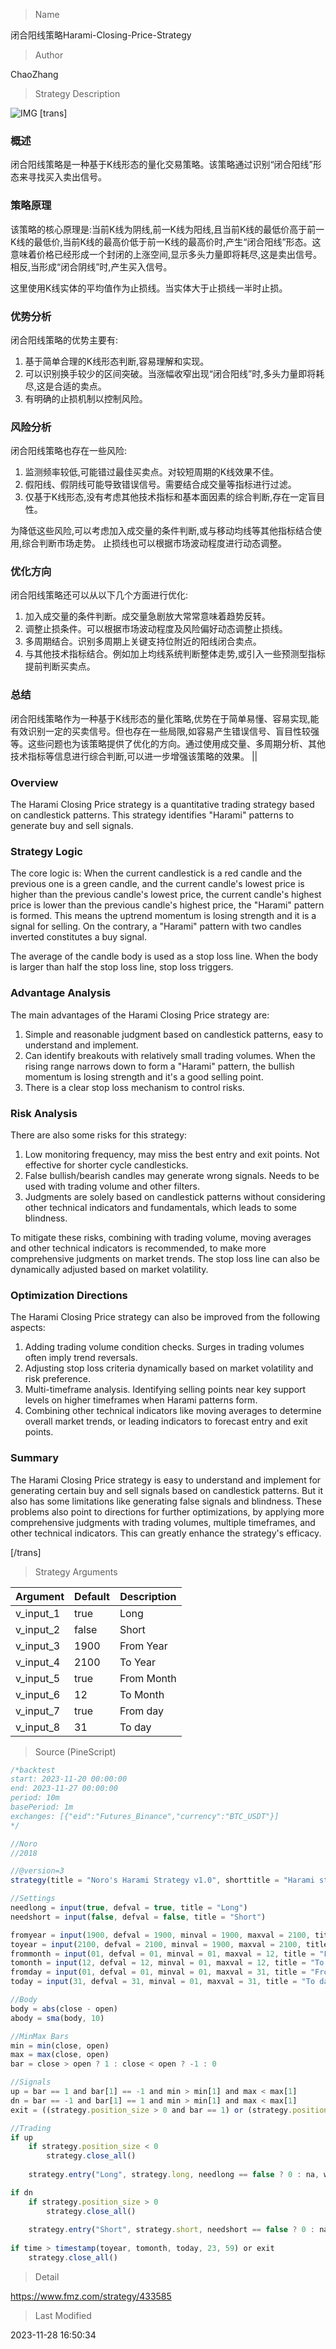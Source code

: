 
> Name

闭合阳线策略Harami-Closing-Price-Strategy

> Author

ChaoZhang

> Strategy Description

![IMG](https://www.fmz.com/upload/asset/8e2c835256eefbf33a.png)
[trans]

### 概述

闭合阳线策略是一种基于K线形态的量化交易策略。该策略通过识别“闭合阳线”形态来寻找买入卖出信号。

### 策略原理  

该策略的核心原理是:当前K线为阴线,前一K线为阳线,且当前K线的最低价高于前一K线的最低价,当前K线的最高价低于前一K线的最高价时,产生“闭合阳线”形态。这意味着价格已经形成一个封闭的上涨空间,显示多头力量即将耗尽,这是卖出信号。相反,当形成“闭合阴线”时,产生买入信号。

这里使用K线实体的平均值作为止损线。当实体大于止损线一半时止损。

### 优势分析

闭合阳线策略的优势主要有:

1. 基于简单合理的K线形态判断,容易理解和实现。
2. 可以识别换手较少的区间突破。当涨幅收窄出现“闭合阳线”时,多头力量即将耗尽,这是合适的卖点。
3. 有明确的止损机制以控制风险。

### 风险分析  

闭合阳线策略也存在一些风险:  

1. 监测频率较低,可能错过最佳买卖点。对较短周期的K线效果不佳。
2. 假阳线、假阴线可能导致错误信号。需要结合成交量等指标进行过滤。  
3. 仅基于K线形态,没有考虑其他技术指标和基本面因素的综合判断,存在一定盲目性。

为降低这些风险,可以考虑加入成交量的条件判断,或与移动均线等其他指标结合使用,综合判断市场走势。 止损线也可以根据市场波动程度进行动态调整。

### 优化方向  

闭合阳线策略还可以从以下几个方面进行优化:

1. 加入成交量的条件判断。成交量急剧放大常常意味着趋势反转。
2. 调整止损条件。可以根据市场波动程度及风险偏好动态调整止损线。
3. 多周期结合。识别多周期上关键支持位附近的阳线闭合卖点。
4. 与其他技术指标结合。例如加上均线系统判断整体走势,或引入一些预测型指标提前判断买卖点。

### 总结  

闭合阳线策略作为一种基于K线形态的量化策略,优势在于简单易懂、容易实现,能有效识别一定的买卖信号。但也存在一些局限,如容易产生错误信号、盲目性较强等。这些问题也为该策略提供了优化的方向。通过使用成交量、多周期分析、其他技术指标等信息进行综合判断,可以进一步增强该策略的效果。
||

### Overview

The Harami Closing Price strategy is a quantitative trading strategy based on candlestick patterns. This strategy identifies "Harami" patterns to generate buy and sell signals.  

### Strategy Logic

The core logic is: When the current candlestick is a red candle and the previous one is a green candle, and the current candle's lowest price is higher than the previous candle's lowest price, the current candle's highest price is lower than the previous candle's highest price, the "Harami" pattern is formed. This means the uptrend momentum is losing strength and it is a signal for selling. On the contrary, a "Harami" pattern with two candles inverted constitutes a buy signal.

The average of the candle body is used as a stop loss line. When the body is larger than half the stop loss line, stop loss triggers.

### Advantage Analysis  

The main advantages of the Harami Closing Price strategy are:

1. Simple and reasonable judgment based on candlestick patterns, easy to understand and implement.  
2. Can identify breakouts with relatively small trading volumes. When the rising range narrows down to form a "Harami" pattern, the bullish momentum is losing strength and it's a good selling point.
3. There is a clear stop loss mechanism to control risks.

### Risk Analysis   

There are also some risks for this strategy:

1. Low monitoring frequency, may miss the best entry and exit points. Not effective for shorter cycle candlesticks.  
2. False bullish/bearish candles may generate wrong signals. Needs to be used with trading volume and other filters.
3. Judgments are solely based on candlestick patterns without considering other technical indicators and fundamentals, which leads to some blindness.  

To mitigate these risks, combining with trading volume, moving averages and other technical indicators is recommended, to make more comprehensive judgments on market trends. The stop loss line can also be dynamically adjusted based on market volatility.

### Optimization Directions  

The Harami Closing Price strategy can also be improved from the following aspects:  

1. Adding trading volume condition checks. Surges in trading volumes often imply trend reversals.  
2. Adjusting stop loss criteria dynamically based on market volatility and risk preference.
3. Multi-timeframe analysis. Identifying selling points near key support levels on higher timeframes when Harami patterns form.  
4. Combining other technical indicators like moving averages to determine overall market trends, or leading indicators to forecast entry and exit points.

### Summary   

The Harami Closing Price strategy is easy to understand and implement for generating certain buy and sell signals based on candlestick patterns. But it also has some limitations like generating false signals and blindness. These problems also point to directions for further optimizations, by applying more comprehensive judgments with trading volumes, multiple timeframes, and other technical indicators. This can greatly enhance the strategy's efficacy.  

[/trans]

> Strategy Arguments



|Argument|Default|Description|
|----|----|----|
|v_input_1|true|Long|
|v_input_2|false|Short|
|v_input_3|1900|From Year|
|v_input_4|2100|To Year|
|v_input_5|true|From Month|
|v_input_6|12|To Month|
|v_input_7|true|From day|
|v_input_8|31|To day|


> Source (PineScript)

``` javascript
/*backtest
start: 2023-11-20 00:00:00
end: 2023-11-27 00:00:00
period: 10m
basePeriod: 1m
exchanges: [{"eid":"Futures_Binance","currency":"BTC_USDT"}]
*/

//Noro
//2018

//@version=3
strategy(title = "Noro's Harami Strategy v1.0", shorttitle = "Harami str 1.0", overlay = true, default_qty_type = strategy.percent_of_equity, default_qty_value = 100, pyramiding = 0)

//Settings
needlong = input(true, defval = true, title = "Long")
needshort = input(false, defval = false, title = "Short")

fromyear = input(1900, defval = 1900, minval = 1900, maxval = 2100, title = "From Year")
toyear = input(2100, defval = 2100, minval = 1900, maxval = 2100, title = "To Year")
frommonth = input(01, defval = 01, minval = 01, maxval = 12, title = "From Month")
tomonth = input(12, defval = 12, minval = 01, maxval = 12, title = "To Month")
fromday = input(01, defval = 01, minval = 01, maxval = 31, title = "From day")
today = input(31, defval = 31, minval = 01, maxval = 31, title = "To day")

//Body
body = abs(close - open)
abody = sma(body, 10)

//MinMax Bars
min = min(close, open)
max = max(close, open)
bar = close > open ? 1 : close < open ? -1 : 0

//Signals
up = bar == 1 and bar[1] == -1 and min > min[1] and max < max[1]
dn = bar == -1 and bar[1] == 1 and min > min[1] and max < max[1]
exit = ((strategy.position_size > 0 and bar == 1) or (strategy.position_size < 0 and bar == -1)) and body > abody / 2

//Trading
if up
    if strategy.position_size < 0
        strategy.close_all()
        
    strategy.entry("Long", strategy.long, needlong == false ? 0 : na, when=(time > timestamp(fromyear, frommonth, fromday, 00, 00) and time < timestamp(toyear, tomonth, today, 23, 59)))

if dn
    if strategy.position_size > 0
        strategy.close_all()
        
    strategy.entry("Short", strategy.short, needshort == false ? 0 : na, when=(time > timestamp(fromyear, frommonth, fromday, 00, 00) and time < timestamp(toyear, tomonth, today, 23, 59)))
    
if time > timestamp(toyear, tomonth, today, 23, 59) or exit
    strategy.close_all()
```

> Detail

https://www.fmz.com/strategy/433585

> Last Modified

2023-11-28 16:50:34
